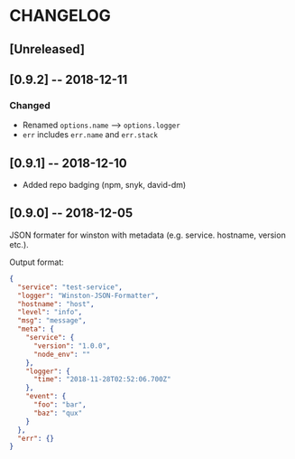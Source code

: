 # CHANGELOG

## [Unreleased]


## [0.9.2] -- 2018-12-11
### Changed
- Renamed `options.name` --> `options.logger`
- `err` includes `err.name` and `err.stack`


## [0.9.1] -- 2018-12-10
- Added repo badging (npm, snyk, david-dm)


## [0.9.0] -- 2018-12-05
JSON formater for winston with metadata (e.g. service. hostname, version etc.).

Output format:
```json
{
  "service": "test-service",
  "logger": "Winston-JSON-Formatter",
  "hostname": "host",
  "level": "info",
  "msg": "message",
  "meta": {
    "service": {
      "version": "1.0.0",
      "node_env": ""
    },
    "logger": {
      "time": "2018-11-28T02:52:06.700Z"
    },
    "event": {
      "foo": "bar",
      "baz": "qux"
    }
  },
  "err": {}
}
```
